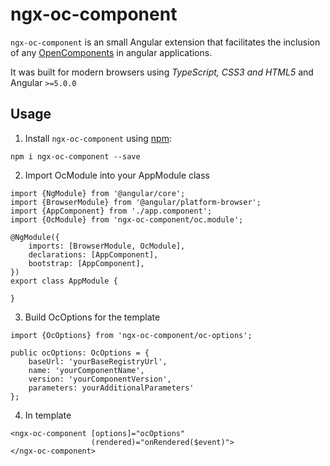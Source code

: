 # ngx-oc-component

`ngx-oc-component` is an small Angular extension that facilitates the inclusion of any [OpenComponents](https://github.com/opencomponents/oc) in angular applications.

It was built for modern browsers using _TypeScript, CSS3 and HTML5_ and Angular `>=5.0.0`

## Usage
1. Install `ngx-oc-component` using [npm](https://www.npmjs.com/package/@guestlinelabs/ngx-oc-component):
```
npm i ngx-oc-component --save
```

2. Import OcModule into your AppModule class
```
import {NgModule} from '@angular/core';
import {BrowserModule} from '@angular/platform-browser';
import {AppComponent} from './app.component';
import {OcModule} from 'ngx-oc-component/oc.module';

@NgModule({
    imports: [BrowserModule, OcModule],
    declarations: [AppComponent],
    bootstrap: [AppComponent],
})
export class AppModule {

}
```
3. Build OcOptions for the template
```
import {OcOptions} from 'ngx-oc-component/oc-options';

public ocOptions: OcOptions = {
    baseUrl: 'yourBaseRegistryUrl',
    name: 'yourComponentName',
    version: 'yourComponentVersion',
    parameters: yourAdditionalParameters'
};
```
4. In template
```
<ngx-oc-component [options]="ocOptions"
                  (rendered)="onRendered($event)">
</ngx-oc-component>
```
